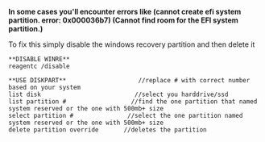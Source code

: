 **In some cases you'll encounter errors like (cannot create efi system partition. error: 0x000036b7) (Cannot find room for the EFI system partition.)**

To fix this simply disable the windows recovery partition and then delete it

```
**DISABLE WINRE**
reagentc /disable

**USE DISKPART**                    //replace # with correct number based on your system
list disk                          //select you harddrive/ssd
list partition #                  //find the one partition that named system reserved or the one with 500mb+ size
select partition #               //select the one partition named system reserved or the one with 500mb+ size
delete partition override       //deletes the partition
```

